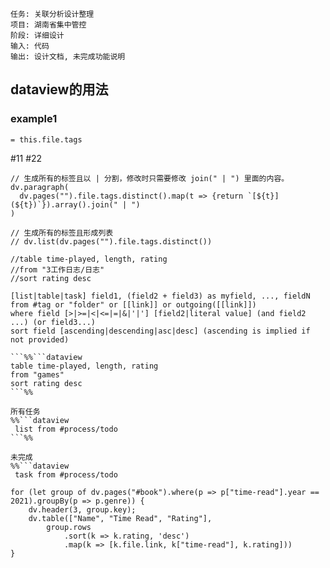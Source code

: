 	任务: 关联分析设计整理
	项目: 湖南省集中管控
	阶段: 详细设计
	输入: 代码
	输出: 设计文档, 未完成功能说明


## dataview的用法

### example1

```datviewjs
= this.file.tags
```
#11 #22

```dataviewjs
// 生成所有的标签且以 | 分割，修改时只需要修改 join(" | ") 里面的内容。
dv.paragraph(
  dv.pages("").file.tags.distinct().map(t => {return `[${t}](${t})`}).array().join(" | ")
)
```

```dataviewjs
// 生成所有的标签且形成列表
// dv.list(dv.pages("").file.tags.distinct())
```

```dataview
//table time-played, length, rating
//from "3工作日志/日志"
//sort rating desc
```

```dataview
[list|table|task] field1, (field2 + field3) as myfield, ..., fieldN
from #tag or "folder" or [[link]] or outgoing([[link]])
where field [>|>=|<|<=|=|&|'|'] [field2|literal value] (and field2 ...) (or field3...)
sort field [ascending|descending|asc|desc] (ascending is implied if not provided)
```







```
```%%```dataview
table time-played, length, rating
from "games"
sort rating desc
```%%

所有任务
%%```dataview
 list from #process/todo 
```%%

未完成 
%%```dataview
 task from #process/todo 

```



```dataviewjs
for (let group of dv.pages("#book").where(p => p["time-read"].year == 2021).groupBy(p => p.genre)) {
	dv.header(3, group.key);
	dv.table(["Name", "Time Read", "Rating"],
		group.rows
			.sort(k => k.rating, 'desc')
			.map(k => [k.file.link, k["time-read"], k.rating]))
}
```